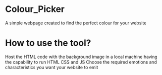 # Colour_Picker
A simple webpage created to find the perfect colour for your website

# How to use the tool?
Host the HTML code with the background image in a local machine having the capability to run HTML CSS and JS
Choose the required emotions and characteristics you want your website to emit

